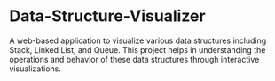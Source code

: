 # Data-Structure-Visualizer
A web-based application to visualize various data structures including Stack, Linked List, and Queue. This project helps in understanding the operations and behavior of these data structures through interactive visualizations.
